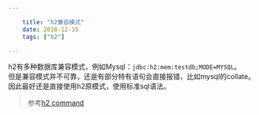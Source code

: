```yaml
---

    title: "h2兼容模式"
    date: 2018-12-15
    tags: ["h2"]

---
```


h2有多种数据库兼容模式，例如Mysql：`jdbc:h2:mem:testdb;MODE=MYSQL`。  
但是兼容模式并不可靠，还是有部分特有语句会直接报错，比如mysql的collate。因此最好还是直接使用h2原模式，使用标准sql语法。  

> 参考[h2 command](https://www.h2database.com/html/commands.html)